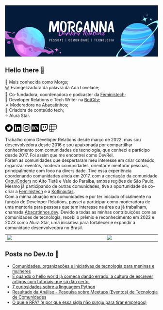 <img src="https://raw.githubusercontent.com/morgannadev/morgannadev/main/img/morganna.png" alt="Fundo azul escuro. Do lado esquerdo está o desenho simulando um planeta com anéis com as cores rosa e azul. No centro está escrito Morganna e embaixo está escrito Developer Relations. Logo abaixo disso está escrito pessoas, comunidade, tecnologia. Do lado direito temos outro desenho simulando um planeta com anéis com tons de roxo e azul."></img>

## Hello there 👋

💙 Mais conhecida como Morgs; \
💻 Evangelizadora da palavra da Ada Lovelace; \
👑 Co-fundadora, coordenadora e podcaster da [Feministech](https://github.com/feministech); \
🥑 Developer Relations e Tech Writer na [BotCity](https://github.com/botcity-dev); \
⚔️ Moderadora na [Abacatinhos](https://github.com/abacatinhos); \
📝 Criadora de conteúdo tech; \
⭐ Alura Star.

<a href="https://twitter.com/morgannadev"><img src="https://raw.githubusercontent.com/morgannadev/morgannadev/main/img/twitter.png" alt="logo do twitter" height=25></img></a> <a href="https://www.linkedin.com/in/morgannadev/"><img src="https://raw.githubusercontent.com/morgannadev/morgannadev/main/img/linkedin.png" alt="logo do linkedin" height=25></img></a> <a href="https://instagram.com/morgannadev"><img src="https://raw.githubusercontent.com/morgannadev/morgannadev/main/img/instagram.png" alt="logo do linkedin" height=25></img></a> <a href="https://dev.to/morgannadev"><img src="https://raw.githubusercontent.com/morgannadev/morgannadev/main/img/devto.png" alt="logo do devto" height=25></img></a> <a href="https://www.twitch.tv/morgannadev"><img src="https://raw.githubusercontent.com/morgannadev/morgannadev/main/img/twitch.png" alt="logo do twitch" height=25></img></a> <a href="https://www.polywork.com/morgannadev"><img src="https://raw.githubusercontent.com/morgannadev/morgannadev/main/img/polywork.png" alt="logo do polywork" height=25></img></a>


Trabalho como Developer Relations desde março de 2022, mas sou desenvolvedora desde 2016 e sou apaixonada por compartilhar conhecimento com comunidades de tecnologia, que conheci e participo desde 2017. Foi assim que me encontrei como DevRel. \
Foram as comunidades que despertaram meu interesse em criar conteúdo, organizar eventos, moderar comunidades, orientar e mentorar pessoas, principalmente com foco na diversidade. Tive essa experiência coordenando comunidades ainda em 2017, com a cocriação da comunidade [CaquiCoders](https://www.meetup.com/pt-BR/caquicoders/) no Alto Tietê e Vale do Paraíba, ambas regiões de São Paulo. Mesmo já participando de outras comunidades, tive a oportunidade de co-criar a [Feministech](https://feministech.com.br/) e a [Kotlinautas](https://kotlinautas.dev/). \
Com a minha atuação em comunidades e por ter iniciado oficialmente na função de Developer Relations, passei a participar como moderadora de uma mentoria para pessoas que tem interesse na área ou já trabalham, chamada [Abacatinhos.dev](https://abacatinhos.dev/).
Devido a todas as minhas contribuições com as comunidades de tecnologia, recebi o prêmio e reconhecimento em 2022 e 2023 como Alura Star, uma iniciativa para fortalecer e expandir a comunidade desenvolvedora no Brasil.

<table>
<tr>
    <td><img width="315px" align="left" src="https://github-readme-stats.vercel.app/api/top-langs/?username=morgannadev&hide=html&layout=compact&theme=swift" /></td>
    <td><img width="400px" align="left" src="https://github-readme-stats.vercel.app/api?username=morgannadev&theme=swift"/></td>
</tr>   
</table>

## Posts no Dev.to 📝
<!-- BLOG-POST-LIST:START -->
- [Comunidades, organizações e iniciativas de tecnologia para meninas e mulheres](https://dev.to/feministech/comunidades-organizacoes-e-iniciativas-de-tecnologia-para-meninas-e-mulheres-1i8d)
- [E quando o hello world já começa dando errado: a cultura de escrever artigos com tutoriais que só dão certo.](https://dev.to/feministech/e-quando-o-hello-world-ja-comeca-dando-errado-a-cultura-de-escrever-artigos-com-tutoriais-que-so-dao-certo-379m)
- [7 curiosidades sobre a linguagem Python](https://dev.to/morgannadev/7-curiosidades-sobre-a-linguagem-python-3im6)
- [Resultado da Análise - Pesquisa sobre Meetups &lpar;Eventos&rpar; de Tecnologia de Comunidades](https://dev.to/morgannadev/resultado-da-analise-pesquisa-sobre-meetups-eventos-de-tecnologia-de-comunidades-a80)
- [O que é RPA? &lpar;e por que essa sigla não surgiu para tirar empregos&rpar;](https://dev.to/morgannadev/o-que-e-rpa-e-por-que-essa-sigla-nao-surgiu-para-tirar-empregos-3lee)
<!-- BLOG-POST-LIST:END -->
